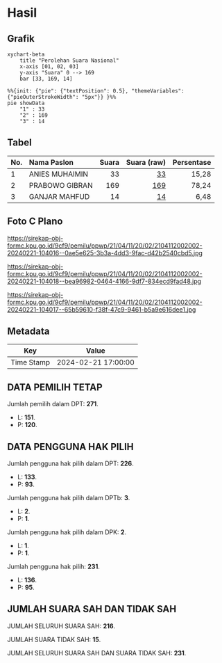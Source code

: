 # Hasil

## Grafik

```mermaid
xychart-beta
    title "Perolehan Suara Nasional"
    x-axis [01, 02, 03]
    y-axis "Suara" 0 --> 169
    bar [33, 169, 14]
```

```mermaid
%%{init: {"pie": {"textPosition": 0.5}, "themeVariables": {"pieOuterStrokeWidth": "5px"}} }%%
pie showData
    "1" : 33
    "2" : 169
    "3" : 14
```

## Tabel

| No. | Nama Paslon    | Suara | Suara (raw) | Persentase |
|:--- |:-------------- | -----:| -----------:| ----------:|
| 1   | ANIES MUHAIMIN | 33    | [33][p-1]   | 15,28      |
| 2   | PRABOWO GIBRAN | 169   | [169][p-2]  | 78,24      |
| 3   | GANJAR MAHFUD  | 14    | [14][p-3]   | 6,48       |


[p-1]: https://github.com/gigit-pemilu/pemilu-2024/blob/main/pilpres/hitung-suara/sub/21-kepulauan-riau/sub/04-lingga/sub/11-katang-bidare/sub/2002-mensanak/sub/002-tps/sub/paslon-1.txt
[p-2]: https://github.com/gigit-pemilu/pemilu-2024/blob/main/pilpres/hitung-suara/sub/21-kepulauan-riau/sub/04-lingga/sub/11-katang-bidare/sub/2002-mensanak/sub/002-tps/sub/paslon-2.txt
[p-3]: https://github.com/gigit-pemilu/pemilu-2024/blob/main/pilpres/hitung-suara/sub/21-kepulauan-riau/sub/04-lingga/sub/11-katang-bidare/sub/2002-mensanak/sub/002-tps/sub/paslon-3.txt

## Foto C Plano

https://sirekap-obj-formc.kpu.go.id/9cf9/pemilu/ppwp/21/04/11/20/02/2104112002002-20240221-104016--0ae5e625-3b3a-4dd3-9fac-d42b2540cbd5.jpg

https://sirekap-obj-formc.kpu.go.id/9cf9/pemilu/ppwp/21/04/11/20/02/2104112002002-20240221-104018--bea96982-0464-4166-9df7-834ecd9fad48.jpg

https://sirekap-obj-formc.kpu.go.id/9cf9/pemilu/ppwp/21/04/11/20/02/2104112002002-20240221-104017--65b59610-f38f-47c9-9461-b5a9e616dee1.jpg


## Metadata

| Key        | Value               |
| ---------- | ------------------- |
| Time Stamp | 2024-02-21 17:00:00 |


## DATA PEMILIH TETAP

Jumlah pemilih dalam DPT: **271**.
 * L: **151**.
 * P: **120**.

## DATA PENGGUNA HAK PILIH

Jumlah pengguna hak pilih dalam DPT: **226**.
 * L: **133**.
 * P: **93**.

Jumlah pengguna hak pilih dalam DPTb: **3**.
 * L: **2**.
 * P: **1**.

Jumlah pengguna hak pilih dalam DPK: **2**.
 * L: **1**.
 * P: **1**.

Jumlah pengguna hak pilih: **231**.
 * L: **136**.
 * P: **95**.

## JUMLAH SUARA SAH DAN TIDAK SAH

JUMLAH SELURUH SUARA SAH: **216**.

JUMLAH SUARA TIDAK SAH: **15**.

JUMLAH SELURUH SUARA SAH DAN SUARA TIDAK SAH: **231**.


